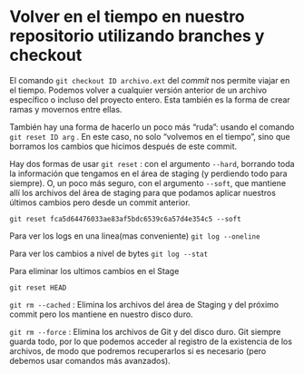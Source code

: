# Volver en el tiempo en nuestro repositorio utilizando branches y checkout

El comando `git checkout ID archivo.ext` del *commit* nos permite viajar en el tiempo. Podemos volver a cualquier versión anterior de un archivo específico o incluso del proyecto entero. Esta también es la forma de crear ramas y movernos entre ellas.

También hay una forma de hacerlo un poco más “ruda”: usando el comando `git reset ID arg` . En este caso, no solo “volvemos en el tiempo”, sino que borramos los cambios que hicimos después de este commit.

Hay dos formas de usar `git reset` : con el argumento `--hard`, borrando toda la información que tengamos en el área de staging (y perdiendo todo para siempre). O, un poco más seguro, con el argumento `--soft`, que mantiene allí los archivos del área de staging para que podamos aplicar nuestros últimos cambios pero desde un commit anterior.

`git reset fca5d64476033ae83af5bdc6539c6a57d4e354c5 --soft`


Para ver los logs en una linea(mas conveniente)
`git log --oneline`

Para ver los cambios a nivel de bytes
`git log --stat`

Para eliminar los ultimos cambios en el Stage

`git reset HEAD`

`git rm --cached` : Elimina los archivos del área de Staging y del próximo commit pero los mantiene en nuestro disco duro.

`git rm --force` : Elimina los archivos de Git y del disco duro. Git siempre guarda todo, por lo que podemos acceder al registro de la existencia de los archivos, de modo que podremos recuperarlos si es necesario (pero debemos usar comandos más avanzados).
